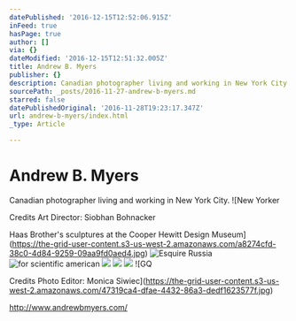 ```yaml
---
datePublished: '2016-12-15T12:52:06.915Z'
inFeed: true
hasPage: true
author: []
via: {}
dateModified: '2016-12-15T12:51:32.005Z'
title: Andrew B. Myers
publisher: {}
description: Canadian photographer living and working in New York City.
sourcePath: _posts/2016-11-27-andrew-b-myers.md
starred: false
datePublishedOriginal: '2016-11-28T19:23:17.347Z'
url: andrew-b-myers/index.html
_type: Article

---
```

# Andrew B. Myers

Canadian photographer living and working in New York City.
![New Yorker

Credits Art Director: Siobhan Bohnacker

Haas Brother's sculptures at the Cooper Hewitt Design Museum](https://the-grid-user-content.s3-us-west-2.amazonaws.com/a8274cfd-38c0-4d84-9259-09aa9fd0aed4.jpg)
![Esquire Russia](https://the-grid-user-content.s3-us-west-2.amazonaws.com/1a29261f-2c75-4dd8-badc-4fcc6428bd16.jpg)
![for scientific american](https://the-grid-user-content.s3-us-west-2.amazonaws.com/9e5a006a-6ad1-44ad-9176-8530f465f1e9.jpg)
![](https://the-grid-user-content.s3-us-west-2.amazonaws.com/0b1bb138-003a-41a2-9910-b9b54a4e8aa8.jpg)
![](https://the-grid-user-content.s3-us-west-2.amazonaws.com/e390c78d-b204-492d-bf4c-12aa5eac1aac.jpg)
![](https://the-grid-user-content.s3-us-west-2.amazonaws.com/57040447-c3fe-45a8-8625-b9df9ec269f8.jpg)
![GQ

Credits	Photo Editor: Monica Siwiec](https://the-grid-user-content.s3-us-west-2.amazonaws.com/47319ca4-dfae-4432-86a3-dedf1623577f.jpg)

http://www.andrewbmyers.com/